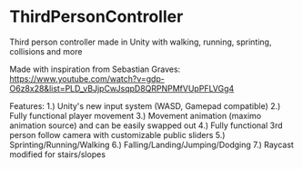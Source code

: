 # ThirdPersonController
Third person controller made in Unity with walking, running, sprinting, collisions and more

Made with inspiration from Sebastian Graves: https://www.youtube.com/watch?v=gdp-O6z8x28&list=PLD_vBJjpCwJsqpD8QRPNPMfVUpPFLVGg4

Features:
1.) Unity's new input system (WASD, Gamepad compatible)
2.) Fully functional player movement
3.) Movement animation (maximo animation source) and can be easily swapped out
4.) Fully functional 3rd person follow camera with customizable public sliders
5.) Sprinting/Running/Walking
6.) Falling/Landing/Jumping/Dodging
7.) Raycast modified for stairs/slopes
